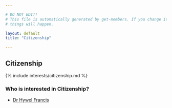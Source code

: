 ```yaml
---

# DO NOT EDIT!
# This file is automatically generated by get-members. If you change it, bad
# things will happen.

layout: default
title: "Citizenship"

---
```


## Citizenship

{% include interests/citizenship.md %}

### Who is interested in Citizenship?


* [Dr Hywel Francis](/members/dr-hywel-francis.html)
